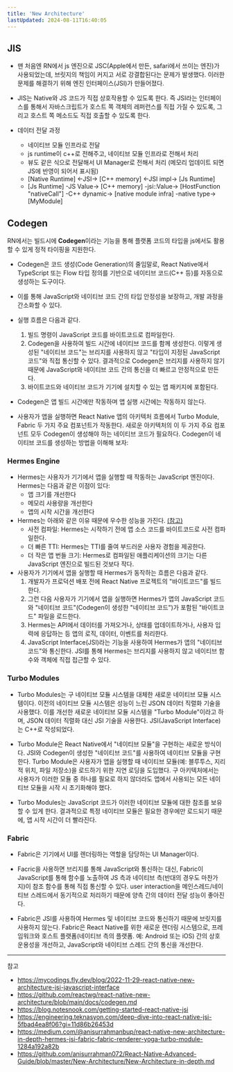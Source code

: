 ```yaml
---
title: 'New Architecture'
lastUpdated: 2024-08-11T16:40:05
---
```

## JIS
- 맨 처음엔 RN에서 js 엔진으로 JSC(Apple에서 만든, safari에서 쓰이는 엔진)가 사용되었는데, 브릿지의 책임이 커지고 서로 강결합된다는 문제가 발생했다. 이러한 문제를 해결하기 위해 엔진 인터페이스(JSI)가 만들어졌다.
- JIS는 Native와 JS 코드가 직접 상호작용할 수 있도록 한다. 즉 JSI라는 인터페이스를 통해서 자바스크립트가 호스트 쪽 객체의 레퍼런스를 직접 가질 수 있도록, 그리고 호스트 쪽 메소드도 직접 호출할 수 있도록 한다.

- 데이터 전달 과정
  - 네이티브 모듈 인프라로 전달
  - js runtime이 c++로 전해주고, 네이티브 모듈 인프라로 전해서 처리
  - 뷰도 같은 식으로 전달해서 UI Manager로 전해서 처리 (메모리 업데이트 되면 JS에 반영이 되어서 표시됨)
  - [Native Runtime] <-JSI-> [C++ memory] <-JSI impl-> [Js Runtime]
  - [Js Runtime] -JS Value-> [C++ memory] -jsi::Value-> [HostFunction "nativeCall"] -C++ dynamic-> [native module infra] -native type-> [MyModule]

## Codegen

RN에서는 빌드시에 **Codegen**이라는 기능을 통해 플랫폼 코드의 타입을 js에서도 활용할 수 있게 정적 타이핑을 지원한다. 
- Codegen은 코드 생성(Code Generation)의 줄임말로, React Native에서 TypeScript 또는 Flow 타입 정의를 기반으로 네이티브 코드(C++ 등)를 자동으로 생성하는 도구이다.
- 이를 통해 JavaScript와 네이티브 코드 간의 타입 안정성을 보장하고, 개발 과정을 간소화할 수 있다. 
- 실행 흐름은 다음과 같다. 
    1. 빌드 명령이 JavaScript 코드를 바이트코드로 컴파일한다.
    2. Codegen을 사용하여 빌드 시간에 네이티브 코드를 함께 생성한다.
       이렇게 생성된 "네이티브 코드"는 브리지를 사용하지 않고 "타입이 지정된 JavaScript 코드"와 직접 통신할 수 있다. 
       결과적으로 Codegen은 브리지를 사용하지 않기 때문에 JavaScript와 네이티브 코드 간의 통신을 더 빠르고 안정적으로 만든다.
    3. 바이트코드와 네이티브 코드가 기기에 설치할 수 있는 앱 패키지에 포함된다.
- Codegen은 앱 빌드 시간에만 작동하며 앱 실행 시간에는 작동하지 않는다.

- 사용자가 앱을 실행하면 React Native 앱의 아키텍처 흐름에서 Turbo Module, Fabric 두 가지 주요 컴포넌트가 작동한다. 새로운 아키텍처의 이 두 가지 주요 컴포넌트 모두 Codegen이 생성해야 하는 네이티브 코드가 필요하다. Codegen이 네이티브 코드를 생성하는 방법을 이해해 보자:

### Hermes Engine

- Hermes는 사용자가 기기에서 앱을 실행할 때 작동하는 JavaScript 엔진이다. Hermes는 다음과 같은 이점이 있다:
    - 앱 크기를 개선한다
    - 메모리 사용량을 개선한다
    - 앱의 시작 시간을 개선한다
- Hermes는 아래와 같은 이유 때문에 우수한 성능을 가진다. [(참고)](https://reactnative.dev/blog/2022/07/08/hermes-as-the-default)
  - 사전 컴파일: Hermes는 시작하기 전에 앱 소스 코드를 바이트코드로 사전 컴파일한다.
  - 더 빠른 TTI: Hermes는 TTI를 줄여 부드러운 사용자 경험을 제공한다.
  - 더 작은 앱 번들 크기: Hermes로 컴파일된 애플리케이션의 크기는 다른 JavaScript 엔진으로 빌드된 것보다 작다.
- 사용자가 기기에서 앱을 실행할 때 Hermes가 동작하는 흐름은 다음과 같다.
  1. 개발자가 프로덕션 배포 전에 React Native 프로젝트의 "바이트코드"를 빌드한다. 
  2. 그런 다음 사용자가 기기에서 앱을 실행하면 Hermes가 앱의 JavaScript 코드와 "네이티브 코드"(Codegen이 생성한 "네이티브 코드")가 포함된 "바이트코드" 파일을 로드한다.
  3. Hermes는 API에서 데이터를 가져오거나, 상태를 업데이트하거나, 사용자 입력에 응답하는 등 앱의 로직, 데이터, 이벤트를 처리한다.
  4. JavaScript Interface(JSI)라는 기능을 사용하여 Hermes가 앱의 "네이티브 코드"와 통신한다. JSI를 통해 Hermes는 브리지를 사용하지 않고 네이티브 함수와 객체에 직접 접근할 수 있다.

### Turbo Modules

- Turbo Modules는 구 네이티브 모듈 시스템을 대체한 새로운 네이티브 모듈 시스템이다. 이전의 네이티브 모듈 시스템은 성능이 느린 JSON 데이터 직렬화 기술을 사용했다. 이를 개선한 새로운 네이티브 모듈 시스템을 "Turbo Module"이라고 하며, JSON 데이터 직렬화 대신 JSI 기술을 사용한다. JSI(JavaScript Interface)는 C++로 작성되었다.

- Turbo Module은 React Native에서 "네이티브 모듈"을 구현하는 새로운 방식이다. JSI와 Codegen이 생성한 "네이티브 코드"를 사용하여 네이티브 모듈을 구현한다. Turbo Module은 사용자가 앱을 실행할 때 네이티브 모듈(예: 블루투스, 지리적 위치, 파일 저장소)을 로드하기 위한 지연 로딩을 도입했다. 구 아키텍처에서는 사용자가 이러한 모듈 중 하나를 필요로 하지 않더라도 앱에서 사용되는 모든 네이티브 모듈을 시작 시 초기화해야 했다.

- Turbo Modules는 JavaScript 코드가 이러한 네이티브 모듈에 대한 참조를 보유할 수 있게 한다. 결과적으로 특정 네이티브 모듈은 필요한 경우에만 로드되기 때문에, 앱 시작 시간이 더 빨라진다.

### Fabric

- Fabric은 기기에서 UI를 렌더링하는 역할을 담당하는 UI Manager이다.
- Facric을 사용하면 브리지를 통해 JavaScript와 통신하는 대신, Fabric이 JavaScript를 통해 함수를 노출하여 JS 측과 네이티브 측(반대의 경우도 마찬가지)이 참조 함수를 통해 직접 통신할 수 있다. user interaction을 메인스레드/네이티브 스레드에서 동기적으로 처리하기 때문에 양측 간의 데이터 전달 성능이 좋아진다.

- Fabric은 JSI를 사용하여 Hermes 및 네이티브 코드와 통신하기 때문에 브릿지를 사용하지 않는다. Fabric은 React Native를 위한 새로운 렌더링 시스템으로, 프레임워크와 호스트 플랫폼(네이티브 측의 플랫폼. 예: Android 또는 iOS) 간의 상호 운용성을 개선하고, JavaScript와 네이티브 스레드 간의 통신을 개선한다.


---
참고
- https://mycodings.fly.dev/blog/2022-11-29-react-native-new-architecture-jsi-javascript-interface
- https://github.com/reactwg/react-native-new-architecture/blob/main/docs/codegen.md
- https://blog.notesnook.com/getting-started-react-native-jsi
- https://engineering.teknasyon.com/deep-dive-into-react-native-jsi-5fbad4ea8f06?gi=11d86b26453d
- https://medium.com/@anisurrahmanbup/react-native-new-architecture-in-depth-hermes-jsi-fabric-fabric-renderer-yoga-turbo-module-1284a192a82b
- https://github.com/anisurrahman072/React-Native-Advanced-Guide/blob/master/New-Architecture/New-Architecture-in-depth.md
